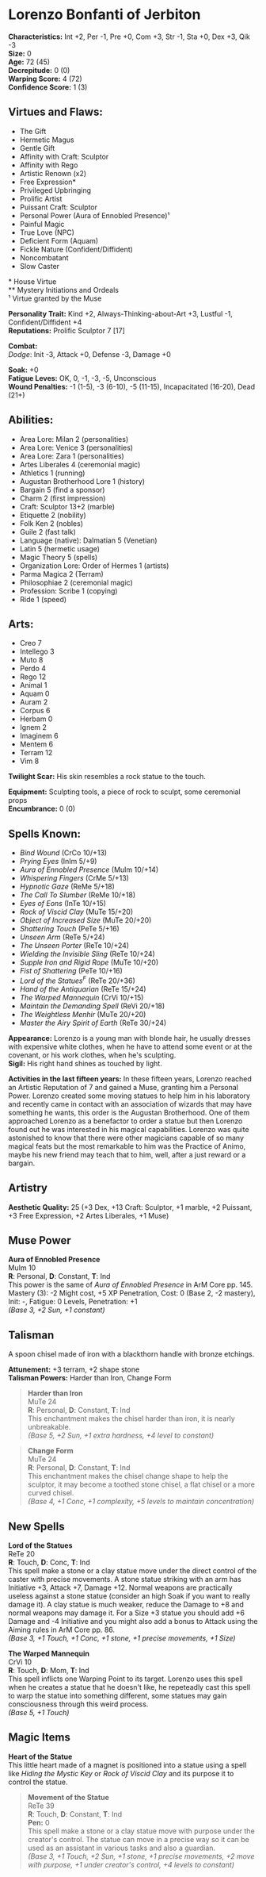 # Lorenzo Bonfanti of Jerbiton

**Characteristics:** Int +2, Per -1, Pre +0, Com +3, Str -1, Sta +0, Dex +3, Qik -3  
**Size:** 0  
**Age:** 72 (45)  
**Decrepitude:** 0 (0)  
**Warping Score:** 4 (72)  
**Confidence Score:** 1 (3)

## Virtues and Flaws:

- The Gift
- Hermetic Magus
- Gentle Gift
- Affinity with Craft: Sculptor
- Affinity with Rego
- Artistic Renown (x2)
- Free Expression*
- Privileged Upbringing
- Prolific Artist
- Puissant Craft: Sculptor
- Personal Power (Aura of Ennobled Presence)¹
- Painful Magic
- True Love (NPC)
- Deficient Form (Aquam)
- Fickle Nature (Confident/Diffident)
- Noncombatant
- Slow Caster

\* House Virtue  
** Mystery Initiations and Ordeals  
¹ Virtue granted by the Muse

**Personality Trait:** Kind +2, Always-Thinking-about-Art +3, Lustful -1, Confident/Diffident +4  
**Reputations:** Prolific Sculptor 7 [17]

**Combat:**  
*Dodge*: Init -3, Attack +0, Defense -3, Damage +0                                                                                                    

**Soak:** +0  
**Fatigue Leves:** OK, 0, -1, -3, -5, Unconscious  
**Wound Penalties:** -1 (1-5), -3 (6-10), -5 (11-15), Incapacitated (16-20), Dead (21+)

## Abilities:

+ Area Lore: Milan 2 (personalities)
+ Area Lore: Venice 3 (personalities)
+ Area Lore: Zara 1 (personalities)
+ Artes Liberales 4 (ceremonial magic)
+ Athletics 1 (running)
+ Augustan Brotherhood Lore 1 (history)
+ Bargain 5 (find a sponsor)
+ Charm 2 (first impression)
+ Craft: Sculptor 13+2 (marble)
+ Etiquette 2 (nobility)
+ Folk Ken 2 (nobles)
+ Guile 2 (fast talk)
+ Language (native): Dalmatian 5 (Venetian)
+ Latin 5 (hermetic usage)
+ Magic Theory 5 (spells)
+ Organization Lore: Order of Hermes 1 (artists)
+ Parma Magica 2 (Terram)
+ Philosophiae 2 (ceremonial magic)
+ Profession: Scribe 1 (copying)
+ Ride 1 (speed)

## Arts:

+ Creo 7
+ Intellego 3
+ Muto 8
+ Perdo 4
+ Rego 12
+ Animal 1
+ Aquam 0
+ Auram 2
+ Corpus 6
+ Herbam 0
+ Ignem 2
+ Imaginem 6
+ Mentem 6
+ Terram 12
+ Vim 8

**Twilight Scar:** His skin resembles a rock statue to the touch.  

**Equipment:** Sculpting tools, a piece of rock to sculpt, some ceremonial props  
**Encumbrance:** 0 (0)

## Spells Known:

+ *Bind Wound* (CrCo 10/+13)
+ *Prying Eyes* (InIm 5/+9)
+ *Aura of Ennobled Presence* (MuIm 10/+14)
+ *Whispering Fingers* (CrMe 5/+13)
+ *Hypnotic Gaze* (ReMe 5/+18)
+ *The Call To Slumber* (ReMe 10/+18)
+ *Eyes of Eons* (InTe 10/+15)
+ *Rock of Viscid Clay* (MuTe 15/+20)
+ *Object of Increased Size* (MuTe 20/+20)
+ *Shattering Touch* (PeTe 5/+16)
+ *Unseen Arm* (ReTe 5/+24)
+ *The Unseen Porter* (ReTe 10/+24)
+ *Wielding the Invisible Sling* (ReTe 10/+24)
+ *Supple Iron and Rigid Rope* (MuTe 10/+20)
+ *Fist of Shattering* (PeTe 10/+16)
+ *Lord of the Statues<sup>F</sup>* (ReTe 20/+36)
+ *Hand of the Antiquarian* (ReTe 15/+24)
+ *The Warped Mannequin* (CrVi 10/+15)
+ *Maintain the Demanding Spell* (ReVi 20/+18)
+ *The Weightless Menhir* (MuTe 20/+20)
+ *Master the Airy Spirit of Earth* (ReTe 30/+24)

**Appearance:** Lorenzo is a young man with blonde hair, he usually dresses with expensive white clothes, when he have to attend some event or at the covenant, or his work clothes, when he's sculpting.  
**Sigil:** His right hand shines as touched by light.

**Activities in the last fifteen years:** In these fifteen years, Lorenzo reached an Artistic Reputation of 7 and gained a Muse, granting him a Personal Power. Lorenzo created some moving statues to help him in his laboratory and recently came in contact with an association of wizards that may have something he wants, this order is the Augustan Brotherhood. One of them approached Lorenzo as a benefactor to order a statue but then Lorenzo found out he was interested in his magical capabilities. Lorenzo was quite astonished to know that there were other magicians capable of so many magical feats but the most remarkable to him was the Practice of Animo, maybe his new friend may teach that to him, well, after a just reward or a bargain.  

## Artistry

**Aesthetic Quality:** 25 (+3 Dex, +13 Craft: Sculptor, +1 marble, +2 Puissant, +3 Free Expression, +2 Artes Liberales, +1 Muse)

## Muse Power

**Aura of Ennobled Presence**  
MuIm 10  
**R**: Personal, **D**: Constant, **T**: Ind  
This power is the same of *Aura of Ennobled Presence* in ArM Core pp. 145.  
Mastery (3): -2 Might cost, +5 XP Penetration, Cost: 0 (Base 2, -2 mastery), Init: -, Fatigue: 0 Levels, Penetration: +1  
*(Base 3, +2 Sun, +1 constant)*

## Talisman

A spoon chisel made of iron with a blackthorn handle with bronze etchings.

**Attunement:** +3 terram, +2 shape stone  
**Talisman Powers:** Harder than Iron, Change Form  

>**Harder than Iron**  
MuTe 24  
**R**: Personal, **D**: Constant, **T**: Ind  
This enchantment makes the chisel harder than iron, it is nearly unbreakable.  
*(Base 5, +2 Sun, +1 extra hardness, +4 level to constant)*

>**Change Form**  
MuTe 24  
**R**: Personal, **D**: Constant, **T**: Ind  
This enchantment makes the chisel change shape to help the sculptor, it may become a toothed stone chisel, a flat chisel or a more curved chisel.     
*(Base 4, +1 Conc, +1 complexity, +5 levels to maintain concentration)*

## New Spells

**Lord of the Statues**  
ReTe 20  
**R**: Touch, **D**: Conc, **T**: Ind  
This spell  make a stone or a clay statue move under the direct control of the caster with precise movements. A stone statue striking with an arm has Initiative +3, Attack +7, Damage +12. Normal weapons are practically useless against a stone statue (consider an high Soak if you want to really damage it). A clay statue is much weaker, reduce the Damage to +8 and normal weapons may damage it. For a Size +3 statue you should add +6 Damage and -4 Initiative and you might also add a bonus to Attack using the Aiming rules in ArM Core pp. 86.  
*(Base 3, +1 Touch, +1 Conc, +1 stone, +1 precise movements, +1 Size)*

**The Warped Mannequin**  
CrVi 10  
**R**: Touch, **D**: Mom, **T**: Ind  
This spell inflicts one Warping Point to its target. Lorenzo uses this spell when he creates a statue that he doesn't like, he repeteadly cast this spell to warp the statue into something different, some statues may gain consciousness through this weird process.  
*(Base 5, +1 Touch)*

## Magic Items

**Heart of the Statue**  
This little heart made of a magnet is positioned into a statue using a spell like *Hiding the Mystic Key* or *Rock of Viscid Clay* and its purpose it to control the statue.

>**Movement of the Statue**  
ReTe 39  
**R**: Touch, **D**: Constant, **T**: Ind  
**Pen:** 0  
This spell make a stone or a clay statue move with purpose under the creator's control. The statue can move in a precise way so it can be used as an assistant in various tasks and also a guardian.  
*(Base 3, +1 Touch, +2 Sun, +1 stone, +1 precise movements, +2 move with purpose, +1 under creator's control, +4 levels to constant)*
